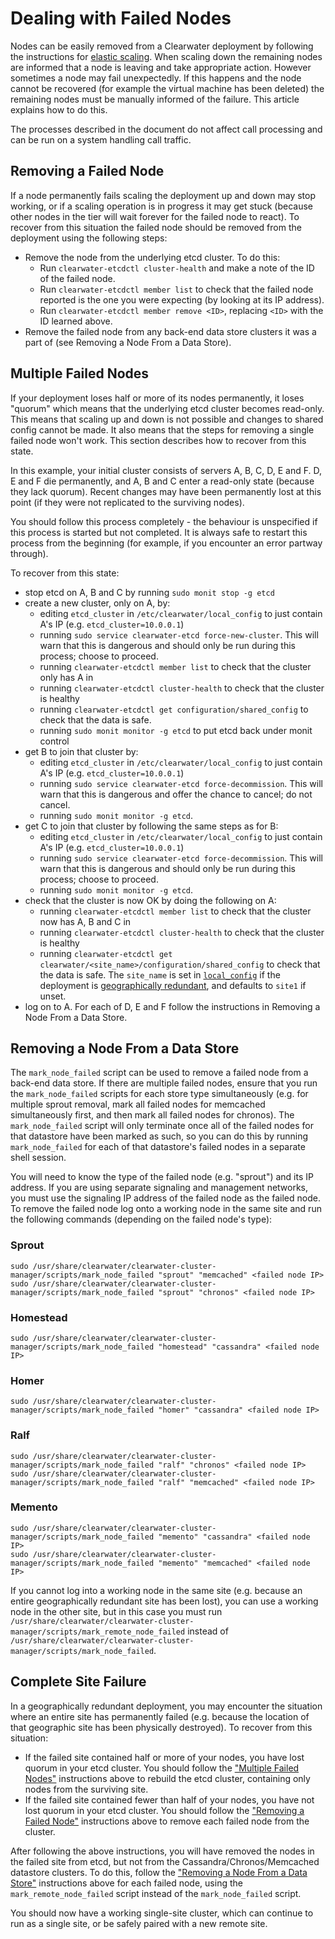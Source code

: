 # Dealing with Failed Nodes

Nodes can be easily removed from a Clearwater deployment by following the instructions for [elastic scaling](Clearwater_Elastic_Scaling.md). When scaling down the remaining nodes are informed that a node is leaving and take appropriate action. However sometimes a node may fail unexpectedly. If this happens and the node cannot be recovered (for example the virtual machine has been deleted) the remaining nodes must be manually informed of the failure. This article explains how to do this.

The processes described in the document do not affect call processing and can be run on a system handling call traffic.

## Removing a Failed Node

If a node permanently fails scaling the deployment up and down may stop working, or if a scaling operation is in progress it may get stuck (because other nodes in the tier will wait forever for the failed node to react). To recover from this situation the failed node should be removed from the deployment using the following steps:

* Remove the node from the underlying etcd cluster. To do this:
    * Run `clearwater-etcdctl cluster-health` and make a note of the ID of the failed node.
    * Run `clearwater-etcdctl member list` to check that the failed node reported is the one you were expecting (by looking at its IP address).
    * Run `clearwater-etcdctl member remove <ID>`, replacing `<ID>` with the ID learned above.
* Remove the failed node from any back-end data store clusters it was a part of (see Removing a Node From a Data Store).

## Multiple Failed Nodes

If your deployment loses half or more of its nodes permanently, it loses "quorum" which means that the underlying etcd cluster becomes read-only. This means that scaling up and down is not possible and changes to shared config cannot be made. It also means that the steps for removing a single failed node won't work. This section describes how to recover from this state.

In this example, your initial cluster consists of servers A, B, C, D, E and F. D, E and F die permanently, and A, B and C enter a read-only state (because they lack quorum). Recent changes may have been permanently lost at this point (if they were not replicated to the surviving nodes).

You should follow this process completely - the behaviour is unspecified if this process is started but not completed. It is always safe to restart this process from the beginning (for example, if you encounter an error partway through).

To recover from this state:

* stop etcd on A, B and C by running `sudo monit stop -g etcd`
* create a new cluster, only on A, by:
    * editing `etcd_cluster` in `/etc/clearwater/local_config` to just contain A's IP (e.g. `etcd_cluster=10.0.0.1`)
    * running `sudo service clearwater-etcd force-new-cluster`. This will warn that this is dangerous and should only be run during this process; choose to proceed.
    * running `clearwater-etcdctl member list` to check that the cluster only has A in
    * running `clearwater-etcdctl cluster-health` to check that the cluster is healthy
    * running `clearwater-etcdctl get configuration/shared_config` to check that the data is safe.
    * running `sudo monit monitor -g etcd` to put etcd back under monit control
* get B to join that cluster by:
    * editing `etcd_cluster` in `/etc/clearwater/local_config` to just contain A's IP (e.g. `etcd_cluster=10.0.0.1`)
    * running `sudo service clearwater-etcd force-decommission`. This will warn that this is dangerous and offer the chance to cancel; do not cancel.
    * running `sudo monit monitor -g etcd`.
* get C to join that cluster by following the same steps as for B:
    * editing `etcd_cluster` in `/etc/clearwater/local_config` to just contain A's IP (e.g. `etcd_cluster=10.0.0.1`)
    * running `sudo service clearwater-etcd force-decommission`. This will warn that this is dangerous and should only be run during this process; choose to proceed.
    * running `sudo monit monitor -g etcd`.
* check that the cluster is now OK by doing the following on A:
    * running `clearwater-etcdctl member list` to check that the cluster now has A, B and C in
    * running `clearwater-etcdctl cluster-health` to check that the cluster is healthy
    * running `clearwater-etcdctl get clearwater/<site_name>/configuration/shared_config` to check that the data is safe. The `site_name` is set in [`local_config`](Manual_Install.md#create-the-per-node-configuration) if the deployment is [geographically redundant](Geographic_redundancy.md), and defaults to `site1` if unset.
* log on to A. For each of D, E and F follow the instructions in Removing a Node From a Data Store.

## Removing a Node From a Data Store

The `mark_node_failed` script can be used to remove a failed node from a back-end data store. If there are multiple failed nodes, ensure that you run the `mark_node_failed` scripts for each store type simultaneously (e.g. for multiple sprout removal, mark all failed nodes for memcached simultaneously first, and then mark all failed nodes for chronos). The `mark_node_failed` script will only terminate once all of the failed nodes for that datastore have been marked as such, so you can do this by running `mark_node_failed` for each of that datastore's failed nodes in a separate shell session.

You will need to know the type of the failed node (e.g. "sprout") and its IP address. If you are using separate signaling and management networks, you must use the signaling IP address of the failed node as the failed node. To remove the failed node log onto a working node in the same site and run the following commands (depending on the failed node's type):

### Sprout

    sudo /usr/share/clearwater/clearwater-cluster-manager/scripts/mark_node_failed "sprout" "memcached" <failed node IP>
    sudo /usr/share/clearwater/clearwater-cluster-manager/scripts/mark_node_failed "sprout" "chronos" <failed node IP>

### Homestead

    sudo /usr/share/clearwater/clearwater-cluster-manager/scripts/mark_node_failed "homestead" "cassandra" <failed node IP>

### Homer

    sudo /usr/share/clearwater/clearwater-cluster-manager/scripts/mark_node_failed "homer" "cassandra" <failed node IP>

### Ralf

    sudo /usr/share/clearwater/clearwater-cluster-manager/scripts/mark_node_failed "ralf" "chronos" <failed node IP>
    sudo /usr/share/clearwater/clearwater-cluster-manager/scripts/mark_node_failed "ralf" "memcached" <failed node IP>

### Memento

    sudo /usr/share/clearwater/clearwater-cluster-manager/scripts/mark_node_failed "memento" "cassandra" <failed node IP>
    sudo /usr/share/clearwater/clearwater-cluster-manager/scripts/mark_node_failed "memento" "memcached" <failed node IP>

If you cannot log into a working node in the same site (e.g. because an entire geographically redundant site has been lost), you can use a working node in the other site, but in this case you must run `/usr/share/clearwater/clearwater-cluster-manager/scripts/mark_remote_node_failed` instead of `/usr/share/clearwater/clearwater-cluster-manager/scripts/mark_node_failed`.

## Complete Site Failure

In a geographically redundant deployment, you may encounter the situation where
an entire site has permanently failed (e.g. because the location of that
geographic site has been physically destroyed). To recover from this situation:

* If the failed site contained half or more of your nodes, you have lost
  quorum in your etcd cluster. You should follow the ["Multiple Failed
  Nodes"](Handling_Failed_Nodes.md#multiple-failed-nodes) instructions above to
  rebuild the etcd cluster, containing only nodes from the surviving site.
* If the failed site contained fewer than half of your nodes, you have not lost
  quorum in your etcd cluster. You should follow the ["Removing a Failed
  Node"](Handling_Failed_Nodes.md#removing-a-failed-node) instructions above to
  remove each failed node from the cluster.

After following the above instructions, you will have removed the nodes in the
failed site from etcd, but not from the Cassandra/Chronos/Memcached datastore
clusters. To do this, follow the ["Removing a Node From a Data
Store"](Handling_Failed_Nodes.md#removing-a-node-from-a-data-store)
instructions above for each failed node, using the `mark_remote_node_failed`
script instead of the `mark_node_failed` script.

You should now have a working single-site cluster, which can continue to run as
a single site, or be safely paired with a new remote site.
